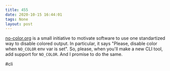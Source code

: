 ```yaml
---
title: 455
date: 2020-10-15 16:44:01
tags: None
layout: post
---
```


[no-color.org](https://no-color.org/) is a small initiative to motivate software to use one standartized way to disable colored output. In particular, it says "Please, disable color when `NO_COLOR` env var is set". So, please, when you'll make a new CLI tool, add support for `NO_COLOR`. And I promise to do the same.

#cli
